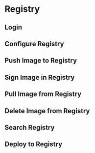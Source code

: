 # Registry


## Login 

## Configure Registry

## Push Image to Registry 


## Sign Image in Registry 

## Pull Image from Registry 


## Delete Image from Registry 


## Search Registry 

## Deploy to Registry 


